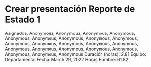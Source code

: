 # Crear presentación Reporte de Estado 1

Asignados: Anonymous, Anonymous, Anonymous, Anonymous, Anonymous, Anonymous, Anonymous, Anonymous, Anonymous, Anonymous, Anonymous, Anonymous, Anonymous, Anonymous, Anonymous, Anonymous, Anonymous, Anonymous, Anonymous, Anonymous, Anonymous, Anonymous
Duración (horas): 2.81
Equipo: Departamental
Fecha: March 29, 2022
Horas Hombre: 61.82